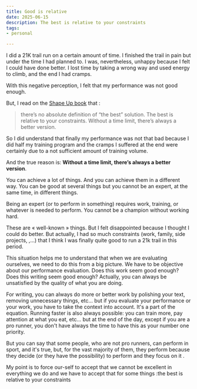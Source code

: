 ```yaml
---
title: Good is relative
date: 2025-06-15
description: The best is relative to your constraints
tags: 
- personal

---
```


I did a 21K trail run on a certain amount of time. I finished the trail in pain but under the time I had planned to. I was, nevertheless, unhappy because I felt I could have done better. I lost time by taking a wrong way and used energy to climb, and the end I had cramps. 

With this negative perception, I felt that my performance was not good enough. 

But, I read on the [Shape Up book](https://basecamp.com/shapeup/1.2-chapter-03#good-is-relative) that :

>there’s no absolute definition of “the best” solution. The best is relative to your constraints. Without a time limit, there’s always a better version. 

So I did understand that finally my performance was not that bad because I did half my training program and the cramps I suffered at the end were certainly due to a not sufficient amount of training volume. 

And the true reason is: **Without a time limit, there’s always a better version**. 

You can achieve a lot of things. And you can achieve them in a different way. You can be good at several things but you cannot be an expert, at the same time, in different things. 

Being an expert (or to perform in something) requires work, training, or whatever is needed to perform. You cannot be a champion without working hard. 

These are « well-known » things. But I felt disappointed because I thought I could do better. But actually, I had so much constraints (work, family, side projects, ,…) that I think I was finally quite good to run a 21k trail in this period.

This situation helps me to understand that when we are evaluating ourselves, we need to do this from a big picture. We have to be objective about our performance evaluation. Does this work seem good enough? Does this writing seem good enough? Actually, you can always be unsatisfied by the quality of what you are doing. 

For writing, you can always do more or better work by polishing your text, removing unnecessary things, etc... but if you evaluate your performance or your work, you have to take the context into account. It's a part of the equation. Running faster is also always possible: you can train more, pay attention at what you eat, etc... but at the end of the day, except if you are a pro runner, you don't have always the time to have this as your number one priority. 

But you can say that some people, who are not pro runners, can perform in sport, and it's true, but, for the vast majority of them, they perform because they decide (or they have the possibility) to perform and they focus on it . 

My point is to force our-self to accept that we cannot be excellent in everything we do and we have to accept that for some things :the best is relative to your constraints
